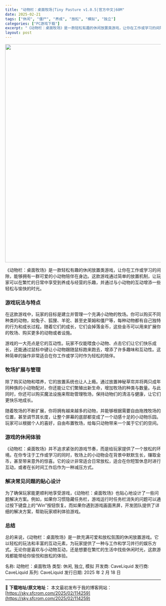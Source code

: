 ```yaml
---
title: "动物栏：桌面牧场|Tiny Pasture v1.0.5|官方中文|60M"
date: 2025-02-21
tags: ["休闲", "僵尸", "养成", "放松", "模拟", "独立"]
categories: ["PC游戏下载"]
excerpt: "《动物栏：桌面牧场》是一款轻松有趣的休闲放置类游戏，让你在工作或学习的间隙，能够拥有一群可爱的小动物陪伴在身边。这款游戏通过简单的放置机制，让玩家可以在繁忙的日常中享受到养成与经营的乐趣，并通过与小动物的互动增添一些轻松与愉快的时光。 游戏玩法与特点 在这款游戏中，玩家的目标是建立并管理一个充满小动&hellip;"
layout: post
---
```


<img class="aligncenter size-full wp-image-114260" src="https://sky.sfcrom.com/wp-content/uploads/2025/02/2025022100524576.webp" alt="" width="800" height="706" />

《动物栏：桌面牧场》是一款轻松有趣的休闲放置类游戏，让你在工作或学习的间隙，能够拥有一群可爱的小动物陪伴在身边。这款游戏通过简单的放置机制，让玩家可以在繁忙的日常中享受到养成与经营的乐趣，并通过与小动物的互动增添一些轻松与愉快的时光。
<h3><strong>游戏玩法与特点</strong></h3>
在这款游戏中，玩家的目标是建立并管理一个充满小动物的牧场。你可以购买不同种类的动物，如兔子、狐狸、羊驼、甚至史莱姆和僵尸等，每种动物都有自己独特的行为和成长过程。随着它们的成长，它们会掉落金币，这些金币可以用来扩展你的牧场、购买更多的动物或者设施。

游戏的一大亮点是它的互动性。玩家不仅能喂食小动物、点击它们让它们快乐成长，还能通过鼠标中键让小动物跟随鼠标跑来跑去，增添了许多趣味和互动性。这种简单的操作非常适合在你工作或学习时作为轻松的陪伴。
<h3><strong>牧场扩展与管理</strong></h3>
除了购买动物和喂养，它的放置系统也让人上瘾。通过放置神秘草帘并将两只成年同种族的小动物配对，你还能让它们繁殖出新生命，增加牧场的种类与数量。与此同时，你还可以购买魔法设施来帮助管理牧场，保持动物们的清洁与健康，让它们更快乐地成长。

随着牧场的不断扩展，你将拥有越来越多的动物，并能够根据需要自由拖拽牧场的位置，甚至调节其长度，让整个屏幕的底部都变成了一个动感十足的小动物乐园。玩家可以根据个人的喜好，自由布置牧场，给每只动物带来一个属于它们的空间。
<h3><strong>游戏的休闲体验</strong></h3>
《动物栏：桌面牧场》并不追求紧张的游戏节奏，而是给玩家提供了一个放松的环境。在你专注于工作或学习的同时，牧场上的小动物会在背景中默默生长，赚取金币，甚至带来意外的惊喜。它的设计非常适合日常放松，适合在你短暂休息时进行互动，或者在长时间工作后作为一种减压方式。
<h3><strong>解决常见问题的贴心设计</strong></h3>
为了确保玩家能更顺利地享受游戏，《动物栏：桌面牧场》也贴心地设计了一些问题解决方案。例如，如果你习惯隐藏任务栏，游戏运行时任务栏消失的问题可以通过按下键盘上的“Win”按钮恢复。而如果你遇到游戏画面黑屏，开发团队提供了详细的解决方案，帮助玩家顺利体验游戏。
<h3><strong>总结</strong></h3>
总的来说，《动物栏：桌面牧场》是一款充满可爱和放松氛围的休闲放置游戏。它以轻松的玩法和丰富的互动元素，为玩家提供了一种与工作和学习并行的娱乐方式。无论你是喜欢与小动物互动，还是想要在繁忙的生活中找些休闲时光，这款游戏都能带给你愉悦和放松的体验。

名称: 动物栏：桌面牧场
类型: 休闲, 独立, 模拟
开发商: CaveLiquid
发行商: CaveLiquid
系列: CaveLiquid
发行日期: 2025 年 2 月 18 日

---
📖 **下载地址/原文地址：** 本文最初发布于我的博客网站：[https://sky.sfcrom.com/2025/02/114259](https://sky.sfcrom.com/2025/02/114259)
